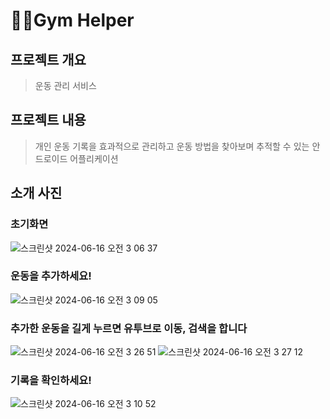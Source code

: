 # 💪🏿Gym Helper
## 프로젝트 개요
> 운동 관리 서비스
## 프로젝트 내용
> 개인 운동 기록을 효과적으로 관리하고 운동 방법을 찾아보며 추적할 수 있는 안드로이드 어플리케이션
## 소개 사진
### 초기화면
![스크린샷 2024-06-16 오전 3 06 37](https://github.com/Jminu/GymHelper/assets/99392443/914963da-2bbc-4af9-b376-9bda1b402aac)
### 운동을 추가하세요!
![스크린샷 2024-06-16 오전 3 09 05](https://github.com/Jminu/GymHelper/assets/99392443/138aab09-979a-4b6b-b094-f6d354906d9a)
### 추가한 운동을 길게 누르면 유투브로 이동, 검색을 합니다
![스크린샷 2024-06-16 오전 3 26 51](https://github.com/Jminu/GymHelper/assets/99392443/fdd86875-f356-4d45-95a4-7b3ebed404c9)
![스크린샷 2024-06-16 오전 3 27 12](https://github.com/Jminu/GymHelper/assets/99392443/f45fb2f6-0e25-4f5e-9b79-319a7fb3fb3a)
### 기록을 확인하세요!
![스크린샷 2024-06-16 오전 3 10 52](https://github.com/Jminu/GymHelper/assets/99392443/4c7c2901-f78a-4010-acbe-9d8b1cf330b1)
